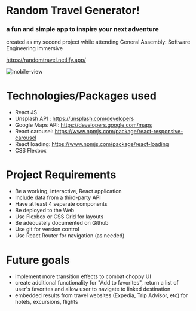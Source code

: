 # Random Travel Generator!
### a fun and simple app to inspire your next adventure
created as my second project while attending General Assembly: Software Engineering Immersive

https://randomtravel.netlify.app/

![mobile-view](https://user-images.githubusercontent.com/104602440/180466758-3341982d-d560-4069-bda7-c335ce3bdde5.jpeg)


# Technologies/Packages used
- React JS
- Unsplash API : https://unsplash.com/developers
- Google Maps API: https://developers.google.com/maps
- React carousel: https://www.npmjs.com/package/react-responsive-carousel
- React loading: https://www.npmjs.com/package/react-loading
- CSS Flexbox

# Project Requirements
- Be a working, interactive, React application
- Include data from a third-party API
- Have at least 4 separate components
- Be deployed to the Web
- Use Flexbox or CSS Grid for layouts
- Be adequately documented on Github
- Use git for version control
- Use React Router for navigation (as needed)


# Future goals
- implement more transition effects to combat choppy UI
- create additional functionality for "Add to favorites", return a list of user's favorites and allow user to navigate to linked destination
- embedded results from travel websites (Expedia, Trip Advisor, etc) for hotels, excursions, flights
